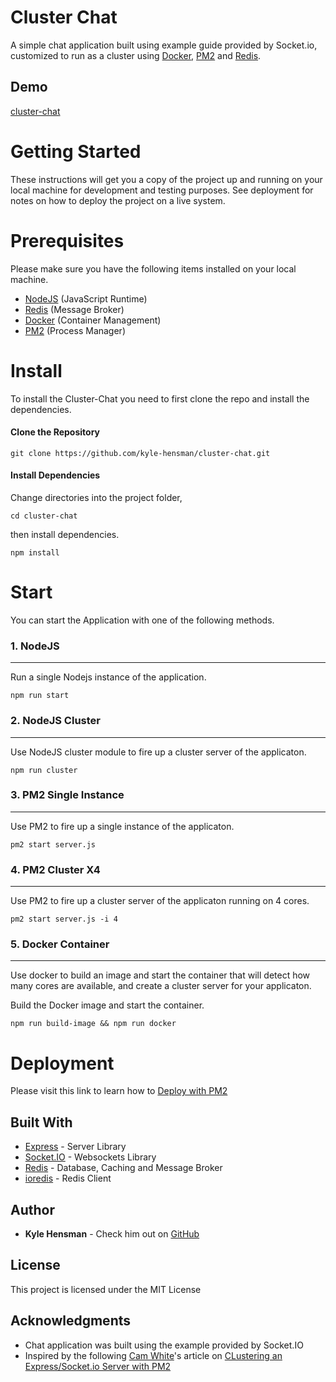 # Cluster Chat

A simple chat application built using example guide provided by Socket.io, customized to run as a cluster using [Docker](https://www.docker.com/), [PM2](pm2.keymetrics.io) and [Redis](https://redis.io/).

## Demo
[cluster-chat](http://chat-cluster.7e14.starter-us-west-2.openshiftapps.com/)


# Getting Started

These instructions will get you a copy of the project up and running on your local machine for development and testing purposes. See deployment for notes on how to deploy the project on a live system.

# Prerequisites

Please make sure you have the following items installed on your local machine.
* [NodeJS](https://nodejs.org/en/) (JavaScript Runtime)
* [Redis](https://redis.io/) (Message Broker)
* [Docker](https://www.docker.com/) (Container Management)
* [PM2](pm2.keymetrics.io) (Process Manager)

# Install

To install the Cluster-Chat you need to first clone the repo and install the dependencies.

#### Clone the Repository

```
git clone https://github.com/kyle-hensman/cluster-chat.git
```

#### Install Dependencies

Change directories into the project folder,

```
cd cluster-chat
```
then install dependencies.
```
npm install
```

# Start

You can start the Application with one of the following methods.

### 1. NodeJS
---

Run a single Nodejs instance of the application.

```
npm run start
```

### 2. NodeJS Cluster
---

Use NodeJS cluster module to fire up a cluster server of the applicaton.

```
npm run cluster
```

### 3. PM2 Single Instance
---

Use PM2 to fire up a single instance of the applicaton.

```
pm2 start server.js
```

### 4. PM2 Cluster X4
---

Use PM2 to fire up a cluster server of the applicaton running on 4 cores.

```
pm2 start server.js -i 4
```

### 5. Docker Container
---

Use docker to build an image and start the container that will detect how many cores are available, and create a cluster server for your applicaton.

Build the Docker image and start the container.

```
npm run build-image && npm run docker
```

# Deployment

Please visit this link to learn how to [Deploy with PM2](https://pm2.io/doc/en/runtime/guide/easy-deploy-with-ssh/#easy-deploy-with-ssh)


## Built With

* [Express](https://expressjs.com/) - Server Library
* [Socket.IO](https://socket.io/) - Websockets Library
* [Redis](https://redis.io/) - Database, Caching and Message Broker
* [ioredis](https://www.npmjs.com/package/ioredis) - Redis Client


## Author

* **Kyle Hensman** - Check him out on [GitHub](https://github.com/kyle-hensman)


## License

This project is licensed under the MIT License


## Acknowledgments

* Chat application was built using the example provided by Socket.IO
* Inspired by the following [Cam White](https://medium.com/@codeandcam)'s article on [CLustering an Express/Socket.io Server with PM2](https://medium.com/@codeandcam/clustering-an-express-socket-io-server-with-pm2-789d11865f95)
